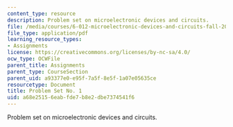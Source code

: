 ```yaml
---
content_type: resource
description: Problem set on microelectronic devices and circuits.
file: /media/courses/6-012-microelectronic-devices-and-circuits-fall-2009/a68e25156eabfde7b8e2dbe7374541f6_MIT6_012F09_assn01.pdf
file_type: application/pdf
learning_resource_types:
- Assignments
license: https://creativecommons.org/licenses/by-nc-sa/4.0/
ocw_type: OCWFile
parent_title: Assignments
parent_type: CourseSection
parent_uid: a93377e0-e95f-7a5f-8e5f-1a07e05635ce
resourcetype: Document
title: Problem Set No. 1
uid: a68e2515-6eab-fde7-b8e2-dbe7374541f6
---
```

Problem set on microelectronic devices and circuits.